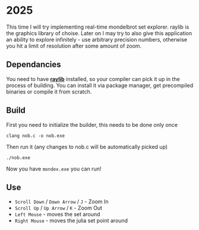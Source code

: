 # 2025

This time I will try implementing real-time mondelbrot set explorer.
raylib is the graphics library of choise.
Later on I may try to also give this application an ability to explore infinitely - use arbitrary precision numbers, otherwise you hit a limit of resolution after some amount of zoom.

## Dependancies

You need to have [**raylib**](https://www.raylib.com/index.html) installed, so your compiler can pick it up in the process of building.
You can install it via package manager, get precompiled binaries or compile it from scratch.

## Build

First you need to initialize the builder, this needs to be done only once

```shell
clang nob.c -o nob.exe
```

Then run it (any changes to nob.c will be automatically picked up)

```shell
./nob.exe
```

Now you have `mondex.exe` you can run!

## Use

- `Scroll Down` / `Down Arrow` / `J` - Zoom In
- `Scroll Up`   / `Up Arrow`   / `K` - Zoom Out
- `Left Mouse` - moves the set around
- `Right Mouse` - moves the julia set point around

